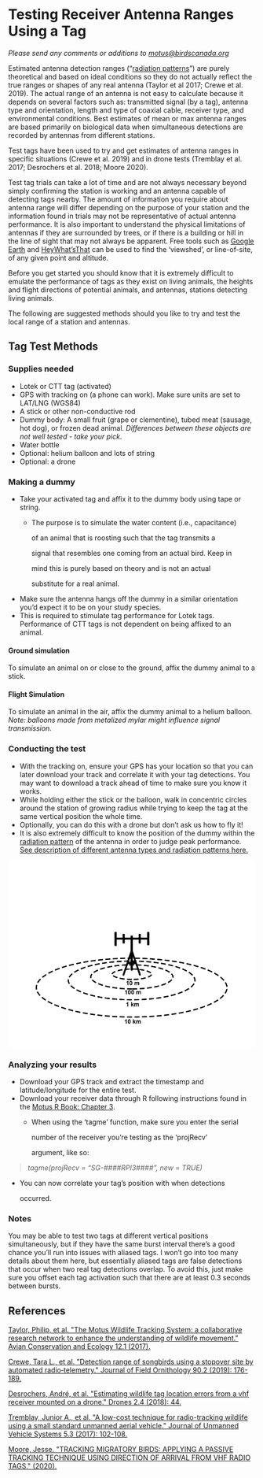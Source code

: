 # Testing Receiver Antenna Ranges Using a Tag

_Please send any comments or additions to_ [_motus@birdscanada.org_](mailto:motus@birdscanada.org)

Estimated antenna detection ranges \(“[radiation patterns](https://en.wikipedia.org/wiki/Radiation_pattern)”\) are purely theoretical and based on ideal conditions so they do not actually reflect the true ranges or shapes of any real antenna \(Taylor et al 2017; Crewe et al. 2019\). The actual range of an antenna is not easy to calculate because it depends on several factors such as: transmitted signal \(by a tag\), antenna type and orientation, length and type of coaxial cable, receiver type, and environmental conditions. Best estimates of mean or max antenna ranges are based primarily on biological data when simultaneous detections are recorded by antennas from different stations.

Test tags have been used to try and get estimates of antenna ranges in specific situations \(Crewe et al. 2019\) and in drone tests \(Tremblay et al. 2017; Desrochers et al. 2018; Moore 2020\).

Test tag trials can take a lot of time and are not always necessary beyond simply confirming the station is working and an antenna capable of detecting tags nearby. The amount of information you require about antenna range will differ depending on the purpose of your station and the information found in trials may not be representative of actual antenna performance. It is also important to understand the physical limitations of antennas if they are surrounded by trees, or if there is a building or hill in the line of sight that may not always be apparent. Free tools such as [Google Earth](https://support.google.com/earth/answer/3064261?hl=en) and [HeyWhat’sThat](https://www.heywhatsthat.com/) can be used to find the ‘viewshed’, or line-of-site, of any given point and altitude.

Before you get started you should know that it is extremely difficult to emulate the performance of tags as they exist on living animals, the heights and flight directions of potential animals, and antennas, stations detecting living animals.

The following are suggested methods should you like to try and test the local range of a station and antennas.

## Tag Test Methods

### Supplies needed

* Lotek or CTT tag \(activated\)
* GPS with tracking on \(a phone can work\). Make sure units are set to LAT/LNG \(WGS84\)
* A stick or other non-conductive rod
* Dummy body: A small fruit \(grape or clementine\), tubed meat \(sausage, hot dog\), or frozen dead animal. _Differences between these objects are not well tested - take your pick._
* Water bottle
* Optional: helium balloon and lots of string
* Optional: a drone

### Making a dummy

* Take your activated tag and affix it to the dummy body using tape or string.
  * The purpose is to simulate the water content \(i.e., capacitance\)

    of an animal that is roosting such that the tag transmits a

    signal that resembles one coming from an actual bird. Keep in

    mind this is purely based on theory and is not an actual

    substitute for a real animal.
* Make sure the antenna hangs off the dummy in a similar orientation you’d expect it to be on your study species.
* This is required to stimulate tag performance for Lotek tags. Performance of CTT tags is not dependent on being affixed to an animal.

#### Ground simulation

To simulate an animal on or close to the ground, affix the dummy animal to a stick.

#### Flight Simulation

To simulate an animal in the air, affix the dummy animal to a helium balloon. _Note: balloons made from metalized mylar might influence signal transmission._

### Conducting the test

* With the tracking on, ensure your GPS has your location so that you can later download your track and correlate it with your tag detections. You may want to download a track ahead of time to make sure you know it works.
* While holding either the stick or the balloon, walk in concentric circles around the station of growing radius while trying to keep the tag at the same vertical position the whole time.
* Optionally, you can do this with a drone but don’t ask us how to fly it!
* It is also extremely difficult to know the position of the dummy within the [radiation pattern](https://en.wikipedia.org/wiki/Radiation_pattern) of the antenna in order to judge peak performance. [See description of different antenna types and radiation patterns here.](https://motus.org/antennas/#antennas)

![](/media/image9.png)

### Analyzing your results

* Download your GPS track and extract the timestamp and latitude/longitude for the entire test.
* Download your receiver data through R following instructions found in the [Motus R Book: Chapter 3](https://motus.org/MotusRBook/accessingData.html).
  * When using the ‘tagme’ function, make sure you enter the serial

    number of the receiver you’re testing as the ‘projRecv’

    argument, like so:

> _tagme\(projRecv = “SG-\#\#\#\#RPI3\#\#\#\#”, new = TRUE\)_

* You can now correlate your tag’s position with when detections

  occurred.

### Notes

You may be able to test two tags at different vertical positions simultaneously, but if they have the same burst interval there’s a good chance you’ll run into issues with aliased tags. I won’t go into too many details about them here, but essentially aliased tags are false detections that occur when two real tag detections overlap. To avoid this, just make sure you offset each tag activation such that there are at least 0.3 seconds between bursts.

## References

[Taylor, Philip, et al. "The Motus Wildlife Tracking System: a collaborative research network to enhance the understanding of wildlife movement." Avian Conservation and Ecology 12.1 \(2017\).](https://www.researchgate.net/publication/315716947_The_Motus_Wildlife_Tracking_System_a_collaborative_research_network_to_enhance_the_understanding_of_wildlife_movement)

[Crewe, Tara L., et al. "Detection range of songbirds using a stopover site by automated radio‐telemetry." Journal of Field Ornithology 90.2 \(2019\): 176-189.](https://onlinelibrary.wiley.com/doi/abs/10.1111/jofo.12291)

[Desrochers, André, et al. "Estimating wildlife tag location errors from a vhf receiver mounted on a drone." Drones 2.4 \(2018\): 44.](https://www.mdpi.com/2504-446X/2/4/44/pdf)

[Tremblay, Junior A., et al. "A low-cost technique for radio-tracking wildlife using a small standard unmanned aerial vehicle." Journal of Unmanned Vehicle Systems 5.3 \(2017\): 102-108.](https://www.nrcresearchpress.com/doi/pdf/10.1139/juvs-2016-0021)

[Moore, Jesse. "TRACKING MIGRATORY BIRDS: APPLYING A PASSIVE TRACKING TECHNIQUE USING DIRECTION OF ARRIVAL FROM VHF RADIO TAGS." \(2020\).](https://digitalcommons.uri.edu/cgi/viewcontent.cgi?article=2837&context=theses)
